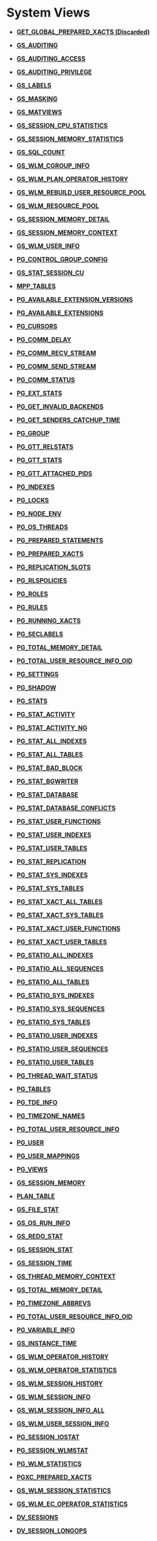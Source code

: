 # System Views<a name="EN-US_TOPIC_0289901002"></a>

-   **[GET\_GLOBAL\_PREPARED\_XACTS \(Discarded\)](get_global_prepared_xacts-(discarded).md)**  

-   **[GS\_AUDITING](gs_auditing.md)**  

-   **[GS\_AUDITING\_ACCESS](gs_auditing_access.md)**  

-   **[GS\_AUDITING\_PRIVILEGE](gs_auditing_privilege.md)**  

-   **[GS\_LABELS](gs_labels.md)**  

-   **[GS\_MASKING](gs_masking.md)**  

-   **[GS\_MATVIEWS](gs_matviews.md)**  

-   **[GS\_SESSION\_CPU\_STATISTICS](gs_session_cpu_statistics.md)**  

-   **[GS\_SESSION\_MEMORY\_STATISTICS](gs_session_memory_statistics.md)**  

-   **[GS\_SQL\_COUNT](gs_sql_count.md)**  

-   **[GS\_WLM\_CGROUP\_INFO](gs_wlm_cgroup_info.md)**  

-   **[GS\_WLM\_PLAN\_OPERATOR\_HISTORY](gs_wlm_plan_operator_history.md)**  

-   **[GS\_WLM\_REBUILD\_USER\_RESOURCE\_POOL](gs_wlm_rebuild_user_resource_pool.md)**  

-   **[GS\_WLM\_RESOURCE\_POOL](gs_wlm_resource_pool.md)**  

-   **[GS\_SESSION\_MEMORY\_DETAIL](gs_session_memory_detail.md)**  

-   **[GS\_SESSION\_MEMORY\_CONTEXT](gs_session_memory_context.md)**  

-   **[GS\_WLM\_USER\_INFO](gs_wlm_user_info.md)**  

-   **[PG\_CONTROL\_GROUP\_CONFIG](pg_control_group_config.md)**  

-   **[GS\_STAT\_SESSION\_CU](gs_stat_session_cu.md)**  

-   **[MPP\_TABLES](mpp_tables.md)**  

-   **[PG\_AVAILABLE\_EXTENSION\_VERSIONS](pg_available_extension_versions.md)**  

-   **[PG\_AVAILABLE\_EXTENSIONS](pg_available_extensions.md)**  

-   **[PG\_CURSORS](pg_cursors.md)**  

-   **[PG\_COMM\_DELAY](pg_comm_delay.md)**  

-   **[PG\_COMM\_RECV\_STREAM](pg_comm_recv_stream.md)**  

-   **[PG\_COMM\_SEND\_STREAM](pg_comm_send_stream.md)**  

-   **[PG\_COMM\_STATUS](pg_comm_status.md)**  

-   **[PG\_EXT\_STATS](pg_ext_stats.md)**  

-   **[PG\_GET\_INVALID\_BACKENDS](pg_get_invalid_backends.md)**  

-   **[PG\_GET\_SENDERS\_CATCHUP\_TIME](pg_get_senders_catchup_time.md)**  

-   **[PG\_GROUP](pg_group.md)**  

-   **[PG\_GTT\_RELSTATS](pg_gtt_relstats.md)**  

-   **[PG\_GTT\_STATS](pg_gtt_stats.md)**  

-   **[PG\_GTT\_ATTACHED\_PIDS](pg_gtt_attached_pids.md)**  

-   **[PG\_INDEXES](pg_indexes.md)**  

-   **[PG\_LOCKS](pg_locks.md)**  

-   **[PG\_NODE\_ENV](pg_node_env.md)**  

-   **[PG\_OS\_THREADS](pg_os_threads.md)**  

-   **[PG\_PREPARED\_STATEMENTS](pg_prepared_statements.md)**  

-   **[PG\_PREPARED\_XACTS](pg_prepared_xacts.md)**  

-   **[PG\_REPLICATION\_SLOTS](pg_replication_slots.md)**  

-   **[PG\_RLSPOLICIES](pg_rlspolicies.md)**  

-   **[PG\_ROLES](pg_roles.md)**  

-   **[PG\_RULES](pg_rules.md)**  

-   **[PG\_RUNNING\_XACTS](pg_running_xacts.md)**  

-   **[PG\_SECLABELS](pg_seclabels.md)**  

-   **[PG\_TOTAL\_MEMORY\_DETAIL](pg_total_memory_detail.md)**  

-   **[PG\_TOTAL\_USER\_RESOURCE\_INFO\_OID](pg_total_user_resource_info_oid.md)**  

-   **[PG\_SETTINGS](pg_settings.md)**  

-   **[PG\_SHADOW](pg_shadow.md)**  

-   **[PG\_STATS](pg_stats.md)**  

-   **[PG\_STAT\_ACTIVITY](pg_stat_activity.md)**  

-   **[PG\_STAT\_ACTIVITY\_NG](pg_stat_activity_ng.md)**  

-   **[PG\_STAT\_ALL\_INDEXES](pg_stat_all_indexes.md)**  

-   **[PG\_STAT\_ALL\_TABLES](pg_stat_all_tables.md)**  

-   **[PG\_STAT\_BAD\_BLOCK](pg_stat_bad_block.md)**  

-   **[PG\_STAT\_BGWRITER](pg_stat_bgwriter.md)**  

-   **[PG\_STAT\_DATABASE](pg_stat_database.md)**  

-   **[PG\_STAT\_DATABASE\_CONFLICTS](pg_stat_database_conflicts.md)**  

-   **[PG\_STAT\_USER\_FUNCTIONS](pg_stat_user_functions.md)**  

-   **[PG\_STAT\_USER\_INDEXES](pg_stat_user_indexes.md)**  

-   **[PG\_STAT\_USER\_TABLES](pg_stat_user_tables.md)**  

-   **[PG\_STAT\_REPLICATION](pg_stat_replication.md)**  

-   **[PG\_STAT\_SYS\_INDEXES](pg_stat_sys_indexes.md)**  

-   **[PG\_STAT\_SYS\_TABLES](pg_stat_sys_tables.md)**  

-   **[PG\_STAT\_XACT\_ALL\_TABLES](pg_stat_xact_all_tables.md)**  

-   **[PG\_STAT\_XACT\_SYS\_TABLES](pg_stat_xact_sys_tables.md)**  

-   **[PG\_STAT\_XACT\_USER\_FUNCTIONS](pg_stat_xact_user_functions.md)**  

-   **[PG\_STAT\_XACT\_USER\_TABLES](pg_stat_xact_user_tables.md)**  

-   **[PG\_STATIO\_ALL\_INDEXES](pg_statio_all_indexes.md)**  

-   **[PG\_STATIO\_ALL\_SEQUENCES](pg_statio_all_sequences.md)**  

-   **[PG\_STATIO\_ALL\_TABLES](pg_statio_all_tables.md)**  

-   **[PG\_STATIO\_SYS\_INDEXES](pg_statio_sys_indexes.md)**  

-   **[PG\_STATIO\_SYS\_SEQUENCES](pg_statio_sys_sequences.md)**  

-   **[PG\_STATIO\_SYS\_TABLES](pg_statio_sys_tables.md)**  

-   **[PG\_STATIO\_USER\_INDEXES](pg_statio_user_indexes.md)**  

-   **[PG\_STATIO\_USER\_SEQUENCES](pg_statio_user_sequences.md)**  

-   **[PG\_STATIO\_USER\_TABLES](pg_statio_user_tables.md)**  

-   **[PG\_THREAD\_WAIT\_STATUS](pg_thread_wait_status.md)**  

-   **[PG\_TABLES](pg_tables.md)**  

-   **[PG\_TDE\_INFO](pg_tde_info.md)**  

-   **[PG\_TIMEZONE\_NAMES](pg_timezone_names.md)**  

-   **[PG\_TOTAL\_USER\_RESOURCE\_INFO](pg_total_user_resource_info.md)**  

-   **[PG\_USER](pg_user.md)**  

-   **[PG\_USER\_MAPPINGS](pg_user_mappings.md)**  

-   **[PG\_VIEWS](pg_views.md)**  

-   **[GS\_SESSION\_MEMORY](gs_session_memory.md)**  

-   **[PLAN\_TABLE](plan_table.md)**  

-   **[GS\_FILE\_STAT](gs_file_stat.md)**  

-   **[GS\_OS\_RUN\_INFO](gs_os_run_info.md)**  

-   **[GS\_REDO\_STAT](gs_redo_stat.md)**  

-   **[GS\_SESSION\_STAT](gs_session_stat.md)**  

-   **[GS\_SESSION\_TIME](gs_session_time.md)**  

-   **[GS\_THREAD\_MEMORY\_CONTEXT](gs_thread_memory_context.md)**  

-   **[GS\_TOTAL\_MEMORY\_DETAIL](gs_total_memory_detail.md)**  

-   **[PG\_TIMEZONE\_ABBREVS](pg_timezone_abbrevs.md)**  

-   **[PG\_TOTAL\_USER\_RESOURCE\_INFO\_OID](pg_total_user_resource_info_oid-2.md)**  

-   **[PG\_VARIABLE\_INFO](pg_variable_info.md)**  

-   **[GS\_INSTANCE\_TIME](gs_instance_time.md)**  

-   **[GS\_WLM\_OPERATOR\_HISTORY](gs_wlm_operator_history.md)**  

-   **[GS\_WLM\_OPERATOR\_STATISTICS](gs_wlm_operator_statistics.md)**  

-   **[GS\_WLM\_SESSION\_HISTORY](gs_wlm_session_history.md)**  

-   **[GS\_WLM\_SESSION\_INFO](gs_wlm_session_info.md)**  

-   **[GS\_WLM\_SESSION\_INFO\_ALL](gs_wlm_session_info_all.md)**  

-   **[GS\_WLM\_USER\_SESSION\_INFO](gs_wlm_user_session_info.md)**  

-   **[PG\_SESSION\_IOSTAT](pg_session_iostat.md)**  

-   **[PG\_SESSION\_WLMSTAT](pg_session_wlmstat.md)**  

-   **[PG\_WLM\_STATISTICS](pg_wlm_statistics.md)**  

-   **[PGXC\_PREPARED\_XACTS](pgxc_prepared_xacts.md)**  

-   **[GS\_WLM\_SESSION\_STATISTICS](gs_wlm_session_statistics.md)**  

-   **[GS\_WLM\_EC\_OPERATOR\_STATISTICS](gs_wlm_ec_operator_statistics.md)**  

-   **[DV\_SESSIONS](dv_sessions.md)**  

-   **[DV\_SESSION\_LONGOPS](dv_session_longops.md)**  


